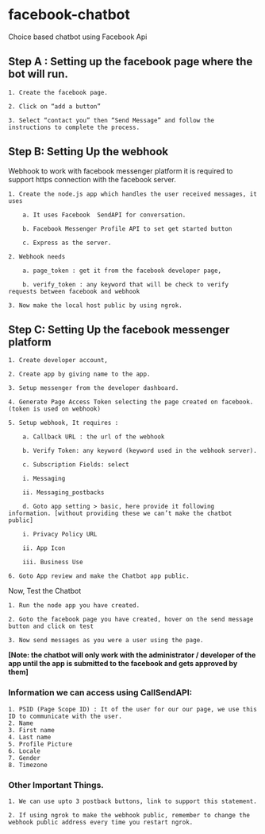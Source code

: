 # facebook-chatbot
Choice based chatbot using Facebook Api

## Step A : Setting up the facebook page where the bot will run. 

	1. Create the facebook page.

	2. Click on “add a button” 

	3. Select “contact you” then “Send Message” and follow the instructions to complete the process. 

## Step B: Setting Up the webhook

Webhook to work with facebook messenger platform it is required to support https connection with the facebook server.
	
	1. Create the node.js app which handles the user received messages, it uses

		a. It uses Facebook  SendAPI for conversation.

		b. Facebook Messenger Profile API to set get started button 

		c. Express as the server.

	2. Webhook needs 

		a. page_token : get it from the facebook developer page,  

		b. verify_token : any keyword that will be check to verify requests between facebook and webhook

	3. Now make the local host public by using ngrok.


## Step C: Setting Up the facebook messenger platform

	1. Create developer account,
	
	2. Create app by giving name to the app.
	
	3. Setup messenger from the developer dashboard. 
	
	4. Generate Page Access Token selecting the page created on facebook. (token is used on webhook)
	
	5. Setup webhook, It requires :
	
		a. Callback URL : the url of the webhook
		
		b. Verify Token: any keyword (keyword used in the webhook server).
		
		c. Subscription Fields: select
		
		i. Messaging
		
		ii. Messaging_postbacks
		
		d. Goto app setting > basic, here provide it following information. [without providing these we can’t make the chatbot public]
		
		i. Privacy Policy URL
		
		ii. App Icon 
		
		iii. Business Use
		
	6. Goto App review and make the Chatbot app public.



Now, Test the Chatbot

	1. Run the node app you have created.
	
	2. Goto the facebook page you have created, hover on the send message button and click on test
    
	3. Now send messages as you were a user using the page.

__[Note: the chatbot will only work with the administrator / developer of the app until the app is submitted to the facebook and gets approved by them]__


### Information we can access using CallSendAPI:

    1. PSID (Page Scope ID) : It of the user for our our page, we use this ID to communicate with the user.
    2. Name
    3. First name
    4. Last name
    5. Profile Picture
    6. Locale
    7. Gender
    8. Timezone

### Other Important Things.

	1. We can use upto 3 postback buttons, link to support this statement.
	
	2. If using ngrok to make the webhook public, remember to change the webhook public address every time you restart ngrok.
	


